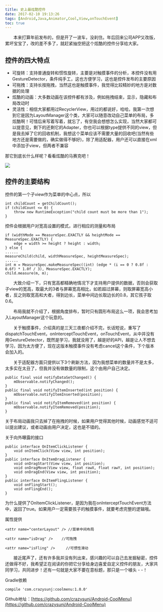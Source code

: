 ```yaml
---
title: 史上最炫酷控件
date: 2017-02-10 19:13:26
tags: [Android,Java,Animator,Cool,View,onTouchEvent]
toc: true
---
```


&nbsp;&nbsp;&nbsp;&nbsp;&nbsp;&nbsp;&nbsp;本来打算年前发布的，但是开了一波车，没刹住。年后回来公司APP又改版，累坏宝宝了，改的差不多了，就赶紧抽空把这个炫酷的控件分享给大家。

## 控件的四大特点

* 可旋转：支持普通旋转和惯性旋转，主要是对触摸事件的分析，本控件没有用GestureDetector，条件纯手工，这也方便学习，这也是控件发布的主要原因
* 可拖拽：支持长按拖拽，当然这也是触摸事件，我觉得比较精妙的地方是对数据的处理
* 炫酷的动画：大多数动画在该控件都有涉及，例如拖拽结束，显示，隐藏和布局改动时
* 灵活性：相信大家都用过RecyclerView，用过的都说好，哈哈，我第一次想到它是因为LayoutManager这个类，大家可以随意改动自己菜单的布局，多炫酷啊！可惜后来写着写着，就忘了，有空我会想想怎么实现，当然大家都可以提意见，剩下的还剩它的Adapter，你也可以根据type提供不同的view，但是我去掉了它的回收机制，我想这个菜单应该不需要大量的回收吧(当然有些地方还是需要做的，确实做得不够好)，除了用适配器，用户还可以直接在xml中添加子view，但两者不兼容


那它到底长什么样呢？看看炫酷的马赛克吧！
<!--more-->
![](/img/coolmenu1.gif)

## 控件的主要结构

控件的第一个子view作为菜单的中心点，所以

```
int childCount = getChildCount();
if (childCount <= 0) {
    throw new RuntimeException("child count must be more than 1");
}
```

控件会根据用户对宽高设置的模式，进行相应的测量和布局

```
if (widthMode == MeasureSpec.EXACTLY && heightMode == MeasureSpec.EXACTLY) {
    edge = width >= height ? height : width;
} else {
......
measureChild(child, widthMeasureSpec, heightMeasureSpec);
......
int m = MeasureSpec.makeMeasureSpec((int) (edge * (i == 0 ? 0.8f : 0.6f) * 1.0f / 3), MeasureSpec.EXACTLY);
child.measure(m, m);
```

&nbsp;&nbsp;&nbsp;&nbsp;&nbsp;&nbsp;&nbsp;大致介绍一下，只有宽高都精确地情况下才支持用户提供的数据，否则会获取子view的宽高，取最大的3者与屏幕宽高相比，如若超过屏幕，则取屏幕宽高小者，反之则取宽高和大者，得到边长，菜单中间边长取边长的0.8，其它孩子取0.6。

&nbsp;&nbsp;&nbsp;&nbsp;&nbsp;&nbsp;&nbsp;布局我就不介绍了，根据角度排布，暂时只有圆形布局这么一项，我会思考加入LayoutManager这个玩意的。

&nbsp;&nbsp;&nbsp;&nbsp;&nbsp;&nbsp;&nbsp;关于触摸事件，介绍真的是三天三夜都介绍不完，长话短说，重写了dispatchTouchEvent，onInterceptTouchEvent，onTouchEvent，从中并没有用GestureDetector，既然是学习，我就没用了，越是好的API，越是让人不想去学习，因为太方便了，现在这版本触摸事件没有考虑cancel这个条件，下个版本会加入的。

&nbsp;&nbsp;&nbsp;&nbsp;&nbsp;&nbsp;&nbsp;关于适配器方面只提供以下3个刷新方法，因为我想菜单的数量并不是太多，太多实在太丑了，但我并没有做数量的限制，这个由用户自己决定。

```
public final void notifyDataSetChanged() {
    mObservable.notifyChanged();
}
public final void notifyItemInserted(int position) {
    mObservable.notifyItemInserted(position);
}
public final void notifyItemRemoved(int position) {
    mObservable.notifyItemRemoved(position);
}
```

关于布局动画我只去掉了在拖拽的时候，如果用户觉得其他时候，动画感觉不适可以提出建议，或者动画由用户决定，这也是不错的。

关于向外曝露的接口

```
public interface OnItemClickListener {
    void onItemClick(View view, int position);
}
public interface OnItemDragListener {
    void onDragStart(View view, int position);
    void onDragMove(View view, float rawX, float rawY, int position);
    void onDragEnd(View view, int position);
}
public interface OnItemFlingListener {
    void onFlingStart();
    void onFlingEnd();
}
```

为什么提供了OnItemClickListener，是因为我在onInterceptTouchEvent方法中，返回了true。如果用户一定需要孩子的触摸事件，就要考虑完整的逻辑哦。

属性提供

```
<attr name="centerLayout" /> //菜单中间布局

<attr name="isDrag" />    //可拖拽

<attr name="isFling" />     //可惯性滑动
```

&nbsp;&nbsp;&nbsp;&nbsp;&nbsp;&nbsp;&nbsp;接近尾声了，还有许多我并没有列出来，感兴趣的可以自己去发掘秘密，控件还做得不好，我希望正在阅读的你把它分享给身边喜爱自定义控件的朋友，大家共同学习，共同进步！还有一句就是大家不要在意标题，那只是一个噱头 - -！

Gradle依赖

```
compile 'com.crazysunj:coolmenu:1.0.0'
```

Github地址：[https://github.com/crazysunj/Android-CoolMenu](https://github.com/crazysunj/Android-CoolMenu)

